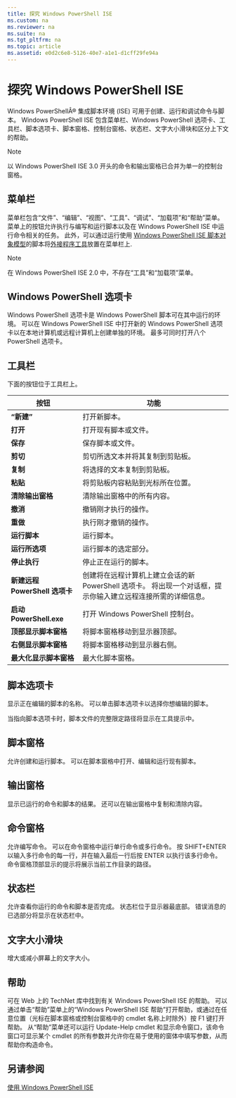 ```yaml
---
title: 探究 Windows PowerShell ISE
ms.custom: na
ms.reviewer: na
ms.suite: na
ms.tgt_pltfrm: na
ms.topic: article
ms.assetid: e0d2c6e8-5126-40e7-a1e1-d1cff29fe94a
---
```

# 探究 Windows PowerShell ISE
Windows PowerShellÂ® 集成脚本环境 (ISE) 可用于创建、运行和调试命令与脚本。 Windows PowerShell ISE 包含菜单栏、Windows PowerShell 选项卡、工具栏、脚本选项卡、脚本窗格、控制台窗格、状态栏、文字大小滑块和区分上下文的帮助。

> [!NOTE]
> 以 Windows PowerShell ISE 3.0 开头的命令和输出窗格已合并为单一的控制台窗格。

## 菜单栏
菜单栏包含“文件”、“编辑”、“视图”、“工具”、“调试”、“加载项”和“帮助”菜单。 菜单上的按钮允许执行与编写和运行脚本以及在 Windows PowerShell ISE 中运行命令相关的任务。 此外，可以通过运行使用 [Windows PowerShell ISE 脚本对象模型](../../core-powershell/ise/The-Windows-PowerShell-ISE-Scripting-Object-Model.md)的脚本将[外接程序工具](../../core-powershell/ise/The-ISEAddOnTool-Object.md)放置在菜单栏上.

> [!NOTE]
> 在 Windows PowerShell ISE 2.0 中，不存在“工具”和“加载项”菜单。

## Windows PowerShell 选项卡
Windows PowerShell 选项卡是 Windows PowerShell 脚本可在其中运行的环境。 可以在 Windows PowerShell ISE 中打开新的 Windows PowerShell 选项卡以在本地计算机或远程计算机上创建单独的环境。 最多可同时打开八个 PowerShell 选项卡。

## 工具栏
下面的按钮位于工具栏上。

|按钮|功能|
|----------|------------|
|**“新建”**|打开新脚本。|
|**打开**|打开现有脚本或文件。|
|**保存**|保存脚本或文件。|
|**剪切**|剪切所选文本并将其复制到剪贴板。|
|**复制**|将选择的文本复制到剪贴板。|
|**粘贴**|将剪贴板内容粘贴到光标所在位置。|
|**清除输出窗格**|清除输出窗格中的所有内容。|
|**撤消**|撤销刚才执行的操作。|
|**重做**|执行刚才撤销的操作。|
|**运行脚本**|运行脚本。|
|**运行所选项**|运行脚本的选定部分。|
|**停止执行**|停止正在运行的脚本。|
|**新建远程 PowerShell 选项卡**|创建将在远程计算机上建立会话的新 PowerShell 选项卡。 将出现一个对话框，提示你输入建立远程连接所需的详细信息。|
|**启动 PowerShell.exe**|打开 Windows PowerShell 控制台。|
|**顶部显示脚本窗格**|将脚本窗格移动到显示器顶部。|
|**右侧显示脚本窗格**|将脚本窗格移动到显示器右侧。|
|**最大化显示脚本窗格**|最大化脚本窗格。|

## 脚本选项卡
显示正在编辑的脚本的名称。 可以单击脚本选项卡以选择你想编辑的脚本。

当指向脚本选项卡时，脚本文件的完整限定路径将显示在工具提示中。

## 脚本窗格
允许创建和运行脚本。 可以在脚本窗格中打开、编辑和运行现有脚本。

## 输出窗格
显示已运行的命令和脚本的结果。 还可以在输出窗格中复制和清除内容。

## 命令窗格
允许编写命令。 可以在命令窗格中运行单行命令或多行命令。 按 SHIFT+ENTER 以输入多行命令的每一行，并在输入最后一行后按 ENTER 以执行该多行命令。 命令窗格顶部显示的提示将展示当前工作目录的路径。

## 状态栏
允许查看你运行的命令和脚本是否完成。 状态栏位于显示器最底部。 错误消息的已选部分将显示在状态栏中。

## 文字大小滑块
增大或减小屏幕上的文字大小。

## 帮助
可在 Web 上的 TechNet 库中找到有关 Windows PowerShell ISE 的帮助。 可以通过单击“帮助”菜单上的“Windows PowerShell ISE 帮助”打开帮助，或通过在任意位置（光标在脚本窗格或控制台窗格中的 cmdlet 名称上时除外）按 F1 键打开帮助。 从“帮助”菜单还可以运行 Update-Help cmdlet 和显示命令窗口，该命令窗口可显示某个 cmdlet 的所有参数并允许你在易于使用的窗体中填写参数，从而帮助你构造命令。

## 另请参阅
[使用 Windows PowerShell ISE](../../core-powershell/ise/Using-the-Windows-PowerShell-ISE.md)


<!--HONumber=May16_HO2-->


